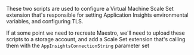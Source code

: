 These two scripts are used to configure a Virtual Machine Scale Set extension that's responsible for setting Application Insights environmental variables, and configuring TLS.

If at some point we need to recreate Maestro, we'll need to upload these scripts to a storage account, and add a Scale Set extension that's calling them with the `AppInsightsConnectionString` parameter set